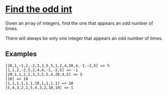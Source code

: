 # [Find the odd int](https://www.codewars.com/kata/54da5a58ea159efa38000836)

Given an array of integers, find the one that appears an odd number of times.

There will always be only one integer that appears an odd number of times.

## Examples

    [20,1,-1,2,-2,3,3,5,5,1,2,4,20,4,-1,-2,5] => 5
    [1,1,2,-2,5,2,4,4,-1,-2,5] => -1
    [20,1,1,2,2,3,3,5,5,4,20,4,5] => 5
    [10] => 10
    [1,1,1,1,1,1,10,1,1,1,1] => 10
    [5,4,3,2,1,5,4,3,2,10,10] => 1
